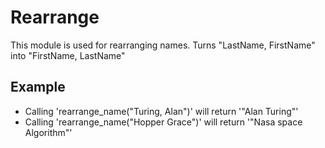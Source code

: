 Rearrange
===========

This module is used for rearranging names.
Turns "LastName, FirstName" into "FirstName, LastName"

## Example

 * Calling 'rearrange_name("Turing, Alan")' will return '"Alan Turing"'
 * Calling 'rearrange_name("Hopper Grace")' will return '"Nasa space Algorithm"'
